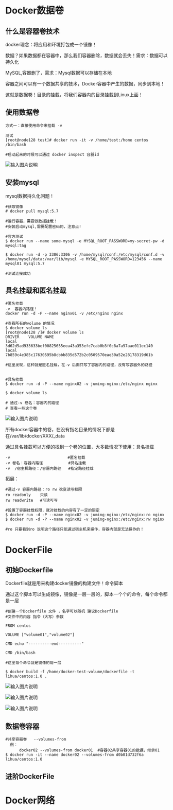 

# Docker数据卷



## 什么是容器卷技术

docker理念：将应用和环境打包成一个镜像！

数据？如果数据都在容器中，那么我们容器删除，数据就会丢失！需求：数据可以持久化

MySQL,容器删了，需求：Mysql数据可以存储在本地

容器之间可以有一个数据共享的技术，Docker容器中产生的数据，同步到本地！

这就是数据卷！目录的挂载，将我们容器内的目录挂载到Linux上面！

## 使用数据卷

```
方式一：直接使用命令来挂载 -v
```

```shell
测试
[root@node128 test]# docker run -it -v /home/test:/home centos /bin/bash

#启动起来的时候可以通过 docker inspect 容器id
```

![输入图片说明](https://images.gitee.com/uploads/images/2021/1012/163325_e64bd00b_5296156.png "屏幕截图.png")

## 安装mysql

mysql数据持久化问题！

```shell
#获取镜像
# docker pull mysql:5.7

#运行容器，需要做数据挂载！
#安装启动mysql,需要配置密码的，注意点!

#官方测试
$ docker run --name some-mysql -e MYSQL_ROOT_PASSWORD=my-secret-pw -d mysql:tag

$ docker run -d -p 3306:3306 -v /home/mysql/conf:/etc/mysql/conf.d -v /home/mysql/data:/var/lib/mysql -e MYSQL_ROOT_PASSWORD=123456 --name mysql01 mysql:5.7
  
#测试连接成功  
```

## 具名挂载和匿名挂载

```shell
#匿名挂载
-v  容器内路径！
docker run -d -P --name nginx01 -v /etc/nginx nginx

#查看所有的volume 的情况
$ docker volume ls
[root@node128 /]# docker volume ls
DRIVER    VOLUME NAME
local     3d62d5ad933633bef00825655eea43a353efc7cab0b3f0c8a7a97aae011ec140
local     7b859c4e385c17630595b8cbbb835d572b2c0509570eae30a52e28178319d61b

#这里发现，这种就是匿名挂载，在-v 后面只写了容器内的路径，没有写容器外的路径


#具名挂载
$ docker run -d -P --name nginx02 -v juming-nginx:/etc/nginx nginx

$ docker volume ls

# 通过-v 卷名：容器内的路径
# 查看一些这个卷
```

![输入图片说明](https://images.gitee.com/uploads/images/2021/1012/163349_827874e1_5296156.png "屏幕截图.png")

所有docker容器中的卷，在没有指名目录的情况下都是在/var/lib/docker/XXX/_data

通过具名挂载可以方便的找到一个卷的位置，大多数情况下使用：具名挂载

```shell
-v                         #匿名挂载
-v 卷名：容器内路径           #具名挂载
-v  /宿主机路径：/容器内路径   #指定路径挂载
```

拓展：

```shell
#通过-v 容器内路径：ro rw 改变读写权限
ro readonly    只读
rw readwrite   #可读可写

#设置了容器挂载权限，就对挂载的内容有了一定的限定
$ docker run -d -P --name nginx02 -v juming-nginx:/etc/nginx:ro nginx
$ docker run -d -P --name nginx02 -v juming-nginx:/etc/nginx:rw nginx

#ro 只要看到ro 说明这个路径只能通过宿主机来操作，容器内部是无法操作的！
```

# DockerFile

## 初始Dockerfile

Dockerfile就是用来构建docker镜像的构建文件！命令脚本

通过这个脚本可以生成镜像，镜像是一层一层的，脚本一个个的命令，每个命令都是一层

```shell
#创建一个Dockerfile 文件 ，名字可以随机 建议Dockerfile
#文件中的内容 指令（大写）参数

FROM centos

VOLUME ["volume01","volume02"]

CMD echo "----------end----------"

CMD /bin/bash

#这里每个命令就是镜像的每一层

$ docker build -f /home/docker-test-volume/dockerfile -t lihua/centos:1.0 .
```

![输入图片说明](https://images.gitee.com/uploads/images/2021/1012/163408_50e0cdd9_5296156.png "屏幕截图.png")

![输入图片说明](https://images.gitee.com/uploads/images/2021/1012/163432_b4506098_5296156.png "屏幕截图.png")

![输入图片说明](https://images.gitee.com/uploads/images/2021/1012/163441_b7141879_5296156.png "屏幕截图.png")

## 数据卷容器

```shell
#共享容器卷   --volumes-from
  例：
      docker02 --volumes-from docker01  #容器02共享容器01的数据，继承01
$ docker run -it --name docker02 --volumes-from d0b01d732f6a lihua/centos:1.0
```

## 进阶DockerFile



# Docker网络

